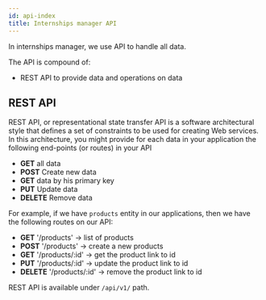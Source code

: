 ```yaml
---
id: api-index
title: Internships manager API
---
```


In internships manager, we use API to handle all data.

The API is compound of:

* REST API to provide data and operations on data

## REST API

REST API, or representational state transfer API is a software architectural style that defines a set of constraints to be used for creating Web services.
In this architecture, you might provide for each data in your application the following end-points (or routes) in your API

* **GET** all data
* **POST** Create new data
* **GET** data by his primary key
* **PUT** Update data
* **DELETE** Remove data

For example, if we have `products` entity in our applications, then we have the following routes on our API:

* **GET** '/products' -> list of products
* **POST** '/products' -> create a new products
* **GET** '/products/:id' -> get the product link to id
* **PUT** '/products/:id' -> update the product link to id
* **DELETE** '/products/:id' -> remove the product link to id

REST API is available under `/api/v1/` path.
